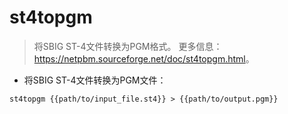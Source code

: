 # st4topgm

> 将SBIG ST-4文件转换为PGM格式。
> 更多信息：<https://netpbm.sourceforge.net/doc/st4topgm.html>。

- 将SBIG ST-4文件转换为PGM文件：

`st4topgm {{path/to/input_file.st4}} > {{path/to/output.pgm}}`